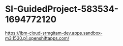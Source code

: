 # SI-GuidedProject-583534-1694772120
https://ibm-cloud-srmgitam-dev.apps.sandbox-m3.1530.p1.openshiftapps.com/
